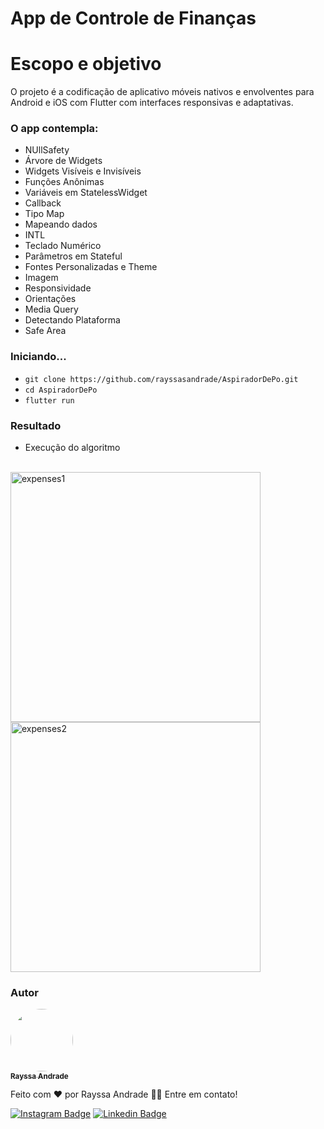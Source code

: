 # App de Controle de Finanças

# Escopo e objetivo

O projeto é a codificação de aplicativo móveis nativos e envolventes para Android e iOS com Flutter com interfaces responsivas e adaptativas. 
### O app contempla:
- NUllSafety 
- Árvore de Widgets
- Widgets Visíveis e Invisíveis
- Funções Anônimas
- Variáveis em StatelessWidget
- Callback
- Tipo Map
- Mapeando dados
- INTL
- Teclado Numérico
- Parâmetros em Stateful
- Fontes Personalizadas e Theme
- Imagem
- Responsividade
- Orientações
- Media Query
- Detectando Plataforma
- Safe Area

### Iniciando...

- `git clone https://github.com/rayssasandrade/AspiradorDePo.git`
- `cd AspiradorDePo`
- `flutter run`

### Resultado

- Execução do algoritmo 
<br />
<a href="https://ibb.co/PgqnV00"><img src="https://i.ibb.co/BB0xYFF/expenses1.png" alt="expenses1" width="400px;"></a>
<a href="https://ibb.co/3F1G7CZ"><img src="https://i.ibb.co/94nzNr5/expenses2.png" alt="expenses2" width="400px;"></a>
 
### Autor
<a href="#">
 <img style="border-radius: 50%;" src="https://media-exp1.licdn.com/dms/image/C4D03AQGc_Ovg7ftTrw/profile-displayphoto-shrink_800_800/0/1600526654859?e=1643241600&v=beta&t=k16wL6TdDuM4mXYy2s1TjJUmq5pTqgA5bOllODvQSBs" width="100px;" alt=""/>
 <br />
 <sub><b>Rayssa Andrade</b></sub></a>

Feito com ❤️ por Rayssa Andrade 👋🏽 Entre em contato!

[![Instagram Badge](https://img.shields.io/badge/Instagram-E4405F?style=for-the-badge&logo=instagram&logoColor=white)](https://www.instagram.com/rayssa_s.andrade)
[![Linkedin Badge](https://img.shields.io/badge/LinkedIn-0077B5?style=for-the-badge&logo=linkedin&logoColor=white)](https://www.linkedin.com/in/rayssa-andrade-7785041a3)
